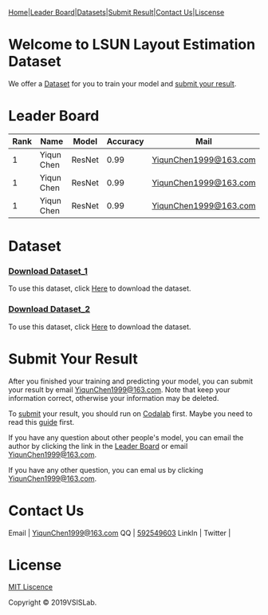 

[Home](https://YiqunChen1999.github.io)|[Leader Board](#leader-board)|[Datasets](#dataset)|[Submit Result](#submit-your-result)|[Contact Us](#contact-us)|[Liscense](#license)




# Welcome to LSUN Layout Estimation Dataset

We offer a [Dataset](#dataset) for you to train your model and [submit your result](#submit-your-result).



# Leader Board

Rank|Name|Model|Accuracy|Mail
----|----|-----|--------|----
1   |Yiqun Chen|ResNet|0.99   |<YiqunChen1999@163.com>
1   |Yiqun Chen|ResNet|0.99   |<YiqunChen1999@163.com>
1   |Yiqun Chen|ResNet|0.99   |<YiqunChen1999@163.com>



# Dataset

### [Download Dataset_1](https://yiqunchen1999.github.io/Dataset_1/)

To use this dataset, click [Here](https://yiqunchen1999.github.io/Dataset_1/) to download the dataset.

### [Download Dataset_2](https://yiqunchen1999.github.io/Dataset_2/)

To use this dataset, click [Here](https://yiqunchen1999.github.io/Dataset_2/) to download the dataset.

# Submit Your Result

After you finished your training and predicting your model, you can submit your result by email <YiqunChen1999@163.com>. Note that keep your information correct, otherwise your information may be deleted.

To [submit](https://github.com/YiqunChen1999/YiqunChen1999.github.io/blob/master/Uploading.MD) your result, you should run on [Codalab](https://competitions.codalab.org/) first. Maybe you need to read this [guide](https://github.com/YiqunChen1999/YiqunChen1999.github.io/blob/master/Uploading.MD) first.

If you have any question about other people's model, you can email the author by clicking the link in the [Leader Board](#leader-board) or email <YiqunChen1999@163.com>.

If you have any other question, you can emal us by clicking <YiqunChen1999@163.com>.


# Contact Us

Email | <YiqunChen1999@163.com>
QQ | [592549603](https://www.imqq.com/)
LinkIn | 
Twitter | 


# License

[MIT Liscence](https://raw.githubusercontent.com/YiqunChen1999/YiqunChen1999.github.io/master/LICENSE.txt)

Copyright © 2019VSISLab. 
